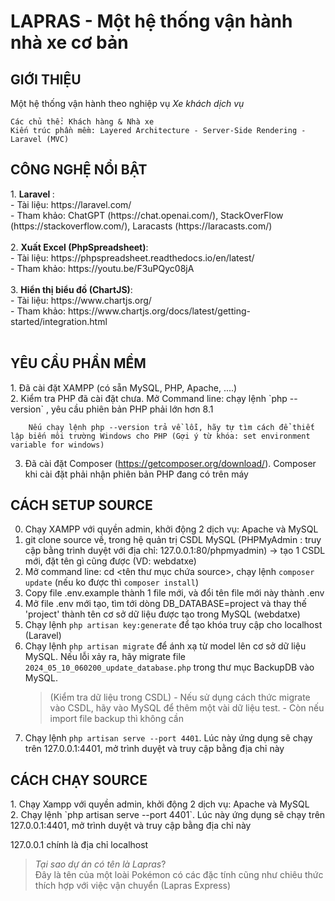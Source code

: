 <h1>LAPRAS - Một hệ thống vận hành nhà xe cơ bản</h1>
<h2>GIỚI THIỆU</h2>
<p>Một hệ thống vận hành theo nghiệp vụ <i>Xe khách dịch vụ</i> </p>

    Các chủ thể: Khách hàng & Nhà xe
    Kiến trúc phần mềm: Layered Architecture - Server-Side Rendering - Laravel (MVC)

<h2>CÔNG NGHỆ NỔI BẬT</h2>
1. <b> Laravel </b>: <br>
- Tài liệu: https://laravel.com/ <br>
- Tham khảo: ChatGPT (https://chat.openai.com/), StackOverFlow (https://stackoverflow.com/), Laracasts (https://laracasts.com/) <br><br>
2. <b> Xuất Excel (PhpSpreadsheet)</b>: <br>
- Tài liệu: https://phpspreadsheet.readthedocs.io/en/latest/ <br>
- Tham khảo: https://youtu.be/F3uPQyc08jA <br><br>
3. <b> Hiển thị biểu đồ (ChartJS)</b>: <br>
- Tài liệu: https://www.chartjs.org/ <br>
- Tham khảo: https://www.chartjs.org/docs/latest/getting-started/integration.html <br><br>

<h2>YÊU CẦU PHẦN MỀM</h2>
1. Đã cài đặt XAMPP (có sẵn MySQL, PHP, Apache, ....) <br>
2. Kiểm tra PHP đã cài đặt chưa. Mở Command line: chạy lệnh `php --version` , yêu cầu phiên bản PHP phải lớn hơn 8.1 <br>

        Nếu chạy lệnh php --version trả về lỗi, hãy tự tìm cách để thiết lập biến môi trường Windows cho PHP (Gợi ý từ khóa: set environment variable for windows)

3. Đã cài đặt Composer (https://getcomposer.org/download/). Composer khi cài đặt phải nhận phiên bản PHP đang có trên máy <br>

<h2>CÁCH SETUP SOURCE</h2>

0. Chạy XAMPP với quyền admin, khởi động 2 dịch vụ: Apache và MySQL <br>
1. git clone source về, trong hệ quản trị CSDL MySQL (PHPMyAdmin : truy cập bằng trình duyệt với địa chỉ: 127.0.0.1:80/phpmyadmin) -> tạo 1 CSDL mới, đặt tên gì cũng được (VD: webdatxe)<br>
2. Mở command line: cd <tên thư mục chứa source>, chạy lệnh `composer update` (nếu ko được thì `composer install`) <br>
3. Copy file .env.example thành 1 file mới, và đổi tên file mới này thành .env <br>
4. Mở file .env mới tạo, tìm tới dòng DB_DATABASE=project và thay thế 'project' thành tên cơ sở dữ liệu được tạo trong MySQL (webdatxe)<br>
5. Chạy lệnh `php artisan key:generate` để tạo khóa truy cập cho localhost (Laravel) <br>
6. Chạy lệnh `php artisan migrate` để ánh xạ từ model lên cơ sở dữ liệu MySQL. Nếu lỗi xảy ra, hãy migrate file `2024_05_10_060200_update_database.php` trong thư mục BackupDB vào MySQL. <br>
    > (Kiểm tra dữ liệu trong CSDL) - Nếu sử dụng cách thức migrate vào CSDL, hãy vào MySQL để thêm một vài dữ liệu test. - Còn nếu import file backup thì không cần <br>
7. Chạy lệnh `php artisan serve --port 4401`. Lúc này ứng dụng sẽ chạy trên 127.0.0.1:4401, mở trình duyệt và truy cập bằng địa chỉ này <br>

<h2>CÁCH CHẠY SOURCE</h2>
1. Chạy Xampp với quyền admin, khởi động 2 dịch vụ: Apache và MySQL <br>
2. Chạy lệnh `php artisan serve --port 4401`. Lúc này ứng dụng sẽ chạy trên 127.0.0.1:4401, mở trình duyệt và truy cập bằng địa chỉ này <br>

<p>127.0.0.1 chính là địa chỉ localhost</p>

> <i>Tại sao dự án có tên là Lapras</i>? <br>
> Đây là tên của một loài Pokémon có các đặc tính cũng như chiêu thức thích hợp với việc vận chuyển (Lapras Express)
